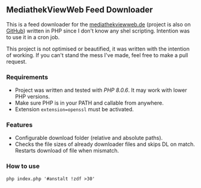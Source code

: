 ## MediathekViewWeb Feed Downloader

This is a feed downloader for the [mediathekviewweb.de](https://mediathekviewweb.de/) (project is also on [GitHub](https://github.com/mediathekview/mediathekviewweb)) written in PHP since I don't know any shel scripting. Intention was to use it in a cron job.

This project is not optimised or beautified, it was written with the intention of working.
If you can't stand the mess I've made, feel free to make a pull request.

### Requirements

- Project was written and tested with *PHP 8.0.6*. It may work with lower PHP versions.
- Make sure PHP is in your PATH and callable from anywhere.
- Extension ``` extension=openssl ``` must be activated.

### Features

- Configurable download folder (relative and absolute paths).
- Checks the file sizes of already downloader files and skips DL on match. Restarts download of file when mismatch. 

### How to use

```
php index.php '#anstalt !zdf >30'
```